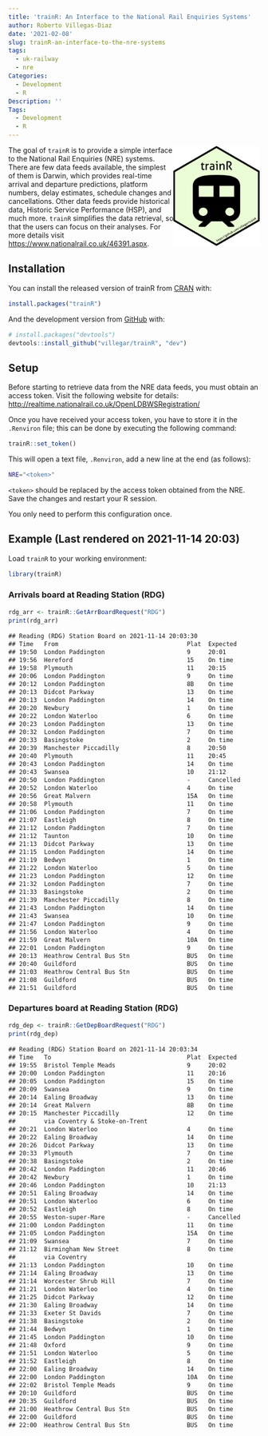 ```yaml
---
title: 'trainR: An Interface to the National Rail Enquiries Systems'
author: Roberto Villegas-Diaz
date: '2021-02-08'
slug: trainR-an-interface-to-the-nre-systems
tags:
  - uk-railway
  - nre
Categories:
  - Development
  - R
Description: ''
Tags:
  - Development
  - R
---
```


<img src="https://raw.githubusercontent.com/villegar/trainR/main/inst/images/logo.png" alt="logo" align="right" height=200px/>

The goal of `trainR` is to provide a simple interface to the 
National Rail Enquiries (NRE) systems. There are few data feeds 
available, the simplest of them is Darwin, which provides real-time 
arrival and departure predictions, platform numbers, delay estimates, 
schedule changes and cancellations. Other data feeds provide historical 
data, Historic Service Performance (HSP), and much more. `trainR` 
simplifies the data retrieval, so that the users can focus on their 
analyses. For more details visit 
https://www.nationalrail.co.uk/46391.aspx.

## Installation

You can install the released version of trainR from [CRAN](https://CRAN.R-project.org) with:

``` r
install.packages("trainR")
```

And the development version from [GitHub](https://github.com/) with:

``` r
# install.packages("devtools")
devtools::install_github("villegar/trainR", "dev")
```

## Setup
Before starting to retrieve data from the NRE data feeds, you must obtain an access token. 
Visit the following website for details: http://realtime.nationalrail.co.uk/OpenLDBWSRegistration/

Once you have received your access token, you have to store it in the `.Renviron` file; this can be 
done by executing the following command:


```r
trainR::set_token()
```

This will open a text file, `.Renviron`, add a new line at the end (as follows):

```bash
NRE="<token>"
```

`<token>` should be replaced by the access token obtained from the NRE. Save the changes and restart 
your R session.

You only need to perform this configuration once.

## Example (Last rendered on 2021-11-14 20:03)

Load `trainR` to your working environment:

```r
library(trainR)
```

### Arrivals board at Reading Station (RDG)


```r
rdg_arr <- trainR::GetArrBoardRequest("RDG")
print(rdg_arr)
```

```
## Reading (RDG) Station Board on 2021-11-14 20:03:30
## Time   From                                    Plat  Expected
## 19:50  London Paddington                       9     20:01
## 19:56  Hereford                                15    On time
## 19:58  Plymouth                                11    20:15
## 20:06  London Paddington                       9     On time
## 20:12  London Paddington                       8B    On time
## 20:13  Didcot Parkway                          13    On time
## 20:13  London Paddington                       14    On time
## 20:20  Newbury                                 1     On time
## 20:22  London Waterloo                         6     On time
## 20:23  London Paddington                       13    On time
## 20:32  London Paddington                       7     On time
## 20:33  Basingstoke                             2     On time
## 20:39  Manchester Piccadilly                   8     20:50
## 20:40  Plymouth                                11    20:45
## 20:43  London Paddington                       14    On time
## 20:43  Swansea                                 10    21:12
## 20:50  London Paddington                       -     Cancelled
## 20:52  London Waterloo                         4     On time
## 20:56  Great Malvern                           15A   On time
## 20:58  Plymouth                                11    On time
## 21:06  London Paddington                       7     On time
## 21:07  Eastleigh                               8     On time
## 21:12  London Paddington                       7     On time
## 21:12  Taunton                                 10    On time
## 21:13  Didcot Parkway                          13    On time
## 21:15  London Paddington                       14    On time
## 21:19  Bedwyn                                  1     On time
## 21:22  London Waterloo                         5     On time
## 21:23  London Paddington                       12    On time
## 21:32  London Paddington                       7     On time
## 21:33  Basingstoke                             2     On time
## 21:39  Manchester Piccadilly                   8     On time
## 21:43  London Paddington                       14    On time
## 21:43  Swansea                                 10    On time
## 21:47  London Paddington                       9     On time
## 21:56  London Waterloo                         4     On time
## 21:59  Great Malvern                           10A   On time
## 22:01  London Paddington                       9     On time
## 20:13  Heathrow Central Bus Stn                BUS   On time
## 20:40  Guildford                               BUS   On time
## 21:03  Heathrow Central Bus Stn                BUS   On time
## 21:08  Guildford                               BUS   On time
## 21:51  Guildford                               BUS   On time
```

### Departures board at Reading Station (RDG)


```r
rdg_dep <- trainR::GetDepBoardRequest("RDG")
print(rdg_dep)
```

```
## Reading (RDG) Station Board on 2021-11-14 20:03:34
## Time   To                                      Plat  Expected
## 19:55  Bristol Temple Meads                    9     20:02
## 20:00  London Paddington                       11    20:16
## 20:05  London Paddington                       15    On time
## 20:09  Swansea                                 9     On time
## 20:14  Ealing Broadway                         13    On time
## 20:14  Great Malvern                           8B    On time
## 20:15  Manchester Piccadilly                   12    On time
##        via Coventry & Stoke-on-Trent           
## 20:21  London Waterloo                         4     On time
## 20:22  Ealing Broadway                         14    On time
## 20:26  Didcot Parkway                          13    On time
## 20:33  Plymouth                                7     On time
## 20:38  Basingstoke                             2     On time
## 20:42  London Paddington                       11    20:46
## 20:42  Newbury                                 1     On time
## 20:46  London Paddington                       10    21:13
## 20:51  Ealing Broadway                         14    On time
## 20:51  London Waterloo                         6     On time
## 20:52  Eastleigh                               8     On time
## 20:55  Weston-super-Mare                       -     Cancelled
## 21:00  London Paddington                       11    On time
## 21:05  London Paddington                       15A   On time
## 21:09  Swansea                                 7     On time
## 21:12  Birmingham New Street                   8     On time
##        via Coventry                            
## 21:13  London Paddington                       10    On time
## 21:14  Ealing Broadway                         13    On time
## 21:14  Worcester Shrub Hill                    7     On time
## 21:21  London Waterloo                         4     On time
## 21:25  Didcot Parkway                          12    On time
## 21:30  Ealing Broadway                         14    On time
## 21:33  Exeter St Davids                        7     On time
## 21:38  Basingstoke                             2     On time
## 21:44  Bedwyn                                  1     On time
## 21:45  London Paddington                       10    On time
## 21:48  Oxford                                  9     On time
## 21:51  London Waterloo                         5     On time
## 21:52  Eastleigh                               8     On time
## 22:00  Ealing Broadway                         14    On time
## 22:00  London Paddington                       10A   On time
## 22:02  Bristol Temple Meads                    9     On time
## 20:10  Guildford                               BUS   On time
## 20:35  Guildford                               BUS   On time
## 21:00  Heathrow Central Bus Stn                BUS   On time
## 22:00  Guildford                               BUS   On time
## 22:00  Heathrow Central Bus Stn                BUS   On time
```
